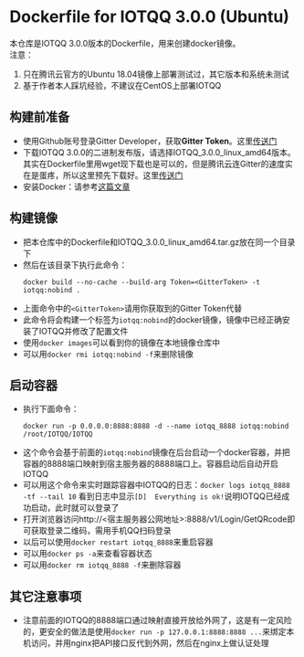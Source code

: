 # Dockerfile for IOTQQ 3.0.0 (Ubuntu)
本仓库是IOTQQ 3.0.0版本的Dockerfile，用来创建docker镜像。<br/>
注意：
1. 只在腾讯云官方的Ubuntu 18.04镜像上部署测试过，其它版本和系统未测试
2. 基于作者本人踩坑经验，不建议在CentOS上部署IOTQQ

## 构建前准备
* 使用Github账号登录Gitter Developer，获取**Gitter Token**。这里[传送门](https://developer.gitter.im/apps)
* 下载IOTQQ 3.0.0的二进制发布版，请选择IOTQQ_3.0.0_linux_amd64版本。其实在Dockerfile里用wget现下载也是可以的，但是腾讯云连Gitter的速度实在是蛋疼，所以这里预先下载好。这里[传送门](https://gitter.im/IOTQQTalk/IOTQQ)
* 安装Docker：请参考[这篇文章](https://www.jianshu.com/p/80e3fd18a17e)

## 构建镜像
* 把本仓库中的Dockerfile和IOTQQ_3.0.0_linux_amd64.tar.gz放在同一个目录下
* 然后在该目录下执行此命令：
  ```shell
  docker build --no-cache --build-arg Token=<GitterToken> -t iotqq:nobind .
  ```
* 上面命令中的`<GitterToken>`请用你获取到的Gitter Token代替
* 此命令将会构建一个标签为`iotqq:nobind`的docker镜像，镜像中已经正确安装了IOTQQ并修改了配置文件
* 使用`docker images`可以看到你的镜像在本地镜像仓库中
* 可以用`docker rmi iotqq:nobind -f`来删除镜像

## 启动容器
* 执行下面命令：
  ```shell
  docker run -p 0.0.0.0:8888:8888 -d --name iotqq_8888 iotqq:nobind /root/IOTQQ/IOTQQ
  ```
* 这个命令会基于前面的`iotqq:nobind`镜像在后台启动一个docker容器，并把容器的8888端口映射到宿主服务器的8888端口上。容器启动后自动开启IOTQQ
* 可以用这个命令来实时跟踪容器中IOTQQ的日志：`docker logs iotqq_8888 -tf --tail 10`
  看到日志中显示`[D]  Everything is ok!`说明IOTQQ已经成功启动，此时就可以登录了
* 打开浏览器访问http://<宿主服务器公网地址>:8888/v1/Login/GetQRcode即可获取登录二维码，需用手机QQ扫码登录
* 以后可以使用`docker restart iotqq_8888`来重启容器
* 可以用`docker ps -a`来查看容器状态
* 可以用`docker rm iotqq_8888 -f`来删除容器

## 其它注意事项
* 注意前面的IOTQQ的8888端口通过映射直接开放给外网了，这是有一定风险的，更安全的做法是使用`docker run -p 127.0.0.1:8888:8888 ...`来绑定本机访问，并用nginx把API接口反代到外网，然后在nginx上做认证处理

